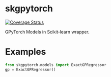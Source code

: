 # skgpytorch
[![Coverage Status](https://coveralls.io/repos/github/patel-zeel/skgpytorch/badge.svg?branch=main)](https://coveralls.io/github/patel-zeel/skgpytorch?branch=main)

GPyTorch Models in Scikit-learn wrapper.

# Examples

```py
from skgpytorch.models import ExactGPRegressor
gp = ExactGPRegressor()
```